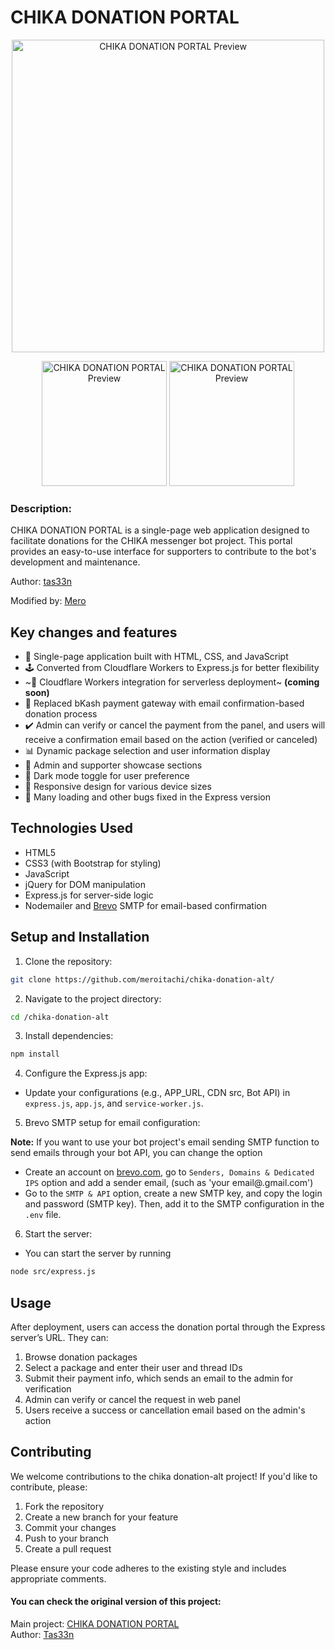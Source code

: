# CHIKA DONATION PORTAL

<p align="center">
  <img src="./assets/previews/preview-1.png" alt="CHIKA DONATION PORTAL Preview" width="500"/>
</p>
<p align="center">
  <img src="./assets/previews/preview-2.png" alt="CHIKA DONATION PORTAL Preview" width="200"/>
  <img src="./assets/previews/preview-3.png" alt="CHIKA DONATION PORTAL Preview" width="200"/>
</p>

### Description:

CHIKA DONATION PORTAL is a single-page web application designed to facilitate donations for the CHIKA messenger bot project. This portal provides an easy-to-use interface for supporters to contribute to the bot's development and maintenance.

Author: [tas33n](https://github.com/tas33n)

Modified by: [Mero](https://github.com/meroitachi)

## Key changes and features

- 🌟 Single-page application built with HTML, CSS, and JavaScript
- 🕹️ Converted from Cloudflare Workers to Express.js for better flexibility
- ~💼 Cloudflare Workers integration for serverless deployment~ **(coming soon)**
- 📧 Replaced bKash payment gateway with email confirmation-based donation process
- ✔️ Admin can verify or cancel the payment from the panel, and users will receive a confirmation email based on the action (verified or canceled)
- 📊 Dynamic package selection and user information display
- 👥 Admin and supporter showcase sections
- 🌙 Dark mode toggle for user preference
- 📱 Responsive design for various device sizes
- 🐛 Many loading and other bugs fixed in the Express version

## Technologies Used

- HTML5
- CSS3 (with Bootstrap for styling)
- JavaScript
- jQuery for DOM manipulation
- Express.js for server-side logic
- Nodemailer and [Brevo](https://brevo.com/) SMTP for email-based confirmation

## Setup and Installation

1. Clone the repository:

```bash
git clone https://github.com/meroitachi/chika-donation-alt/
```

2. Navigate to the project directory:

```bash
cd /chika-donation-alt
```

3. Install dependencies:

```bash
npm install
```

4. Configure the Express.js app:

- Update your configurations (e.g., APP_URL, CDN src, Bot API) in `express.js`, `app.js`, and `service-worker.js`.

5. Brevo SMTP setup for email configuration:

**Note:** If you want to use your bot project's email sending SMTP function to send emails through your bot API, you can change the option

- Create an account on [brevo.com](brevo.com), go to `Senders, Domains & Dedicated IPS` option and add a sender email, (such as 'your email@.gmail.com')
- Go to the `SMTP & API` option, create a new SMTP key, and copy the login and password (SMTP key). Then, add it to the SMTP configuration in the `.env` file.

6. Start the server:

- You can start the server by running

```bash
node src/express.js
```

## Usage

After deployment, users can access the donation portal through the Express server’s URL. They can:

1. Browse donation packages
2. Select a package and enter their user and thread IDs
3. Submit their payment info, which sends an email to the admin for verification
4. Admin can verify or cancel the request in web panel
5. Users receive a success or cancellation email based on the admin's action

## Contributing

We welcome contributions to the chika donation-alt project! If you'd like to contribute, please:

1. Fork the repository
2. Create a new branch for your feature
3. Commit your changes
4. Push to your branch
5. Create a pull request

Please ensure your code adheres to the existing style and includes appropriate comments.

#### You can check the original version of this project:

Main project: [CHIKA DONATION PORTAL](https://github.com/tas33n/CHIKA-DONATION-PORTAL/)  
Author: [Tas33n](https://github.com/tas33n)
